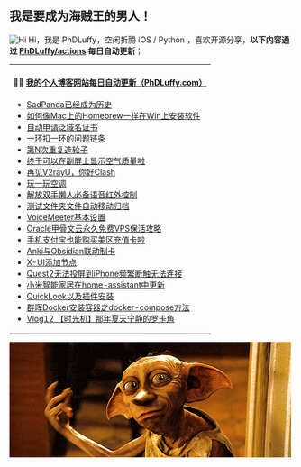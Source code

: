 ## 我是要成为海贼王的男人！

<img src='https://qpluspicture.oss-cn-beijing.aliyuncs.com/6LjjQA/Hi.gif' alt='Hi' width="24"/> Hi，我是 PhDLuffy，空闲折腾 iOS / Python ，喜欢开源分享，**以下内容通过 <a href="https://github.com/PhDLuffy/PhDLuffy/actions" target="_blank">PhDLuffy/actions</a> 每日自动更新**；

<table>
<td>

#### 🤹‍♀️ <a href="https://phdluffy.com/" target="_blank">我的个人博客网站每日自动更新（PhDLuffy.com）</a>

<!-- blog starts -->
* <a href='https://PhDLuffy.github.io/2023/08/02/ehentai-exhentai-sadpanda/' target='_blank'>SadPanda已经成为历史</a>
* <a href='https://PhDLuffy.github.io/2023/07/31/scoop-win-wiztree/' target='_blank'>如何像Mac上的Homebrew一样在Win上安装软件</a>
* <a href='https://PhDLuffy.github.io/2023/07/10/zerossl-camesh-docker/' target='_blank'>自动申请泛域名证书</a>
* <a href='https://PhDLuffy.github.io/2023/07/10/frp-https-homeassistant-smartthing/' target='_blank'>一环扣一环的问题链条</a>
* <a href='https://PhDLuffy.github.io/2023/07/08/m1-ruby-jekyll-blog/' target='_blank'>第N次重复造轮子</a>
* <a href='https://PhDLuffy.github.io/2023/06/13/macrodeck-homeassistant-air-quality/' target='_blank'>终于可以在副屏上显示空气质量啦</a>
* <a href='https://PhDLuffy.github.io/2023/06/12/v2rayu-clash-subconverter-macos/' target='_blank'>再见V2rayU，你好Clash</a>
* <a href='https://PhDLuffy.github.io/2023/06/03/home-assistant-node-red-ir-aircondition/' target='_blank'>玩一玩空调</a>
* <a href='https://PhDLuffy.github.io/2023/05/26/xiaoai-pro-hdmi-switch/' target='_blank'>解放双手懒人必备语音红外控制</a>
* <a href='https://PhDLuffy.github.io/2023/05/19/echosync-obsidian/' target='_blank'>测试文件夹文件自动移动归档</a>
* <a href='https://PhDLuffy.github.io/2023/03/24/voicemeeter-liveprofessor-dr40x/' target='_blank'>VoiceMeeter基本设置</a>
* <a href='https://PhDLuffy.github.io/2023/03/15/oracle-always-free-cpu-memory-network/' target='_blank'>Oracle甲骨文云永久免费VPS保活攻略</a>
* <a href='https://PhDLuffy.github.io/2023/03/02/alipay-appstore-giftcard/' target='_blank'>手机支付宝也能购买美区充值卡啦</a>
* <a href='https://PhDLuffy.github.io/2023/03/01/anki-obsidian/' target='_blank'>Anki与Obsidian联动制卡</a>
* <a href='https://PhDLuffy.github.io/2023/02/28/xui-v2ray-vmess-vless-trojan/' target='_blank'>X-UI添加节点</a>
* <a href='https://PhDLuffy.github.io/2023/02/27/meta-quest2-air-screen/' target='_blank'>Quest2无法投屏到iPhone频繁断触无法连接</a>
* <a href='https://PhDLuffy.github.io/2023/02/26/xiaomi-miot-home-assistant/' target='_blank'>小米智能家居在home-assistant中更新</a>
* <a href='https://PhDLuffy.github.io/2023/01/05/quicklook-plugins/' target='_blank'>QuickLook以及插件安装</a>
* <a href='https://PhDLuffy.github.io/2022/07/18/synology-docker-compose-xuexiqiangguo/' target='_blank'>群晖Docker安装容器之docker-compose方法</a>
* <a href='https://PhDLuffy.github.io/2022/06/08/Vlog-Portugal-Cape-Roca/' target='_blank'>Vlog12 【时光机】那年夏天宁静的罗卡角</a>
<!-- blog ends -->

</td>
</table>

![多比点赞手势](https://raw.githubusercontent.com/PhDLuffy/PicGo/master/img/多比.gif)